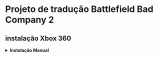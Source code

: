 # Projeto de tradução Battlefield Bad Company 2

## instalação Xbox 360
<details>
<summary> <b> Instalação Manual </b> </summary>
<p>
### requistios
 Versão Testada: 454108A8
 Title Update #3 
 MD5 da TU03 = 03B7E11E3442366FE5E823D42FF926E0 
 
 Abra a ferramenta CON Manager na pasta "Ferramenta"
 Clique em " Open File".
 Abra o arquivo de Title Update 3 do Battlefield Bad Company 2.
 Clique com o Botão direito do Mouse em cima do arquivo "build_overlay-00.fbrb".
 Clique em "Replace File".
 Escolha o arquivo traduzido "build_overlay-00.fbrb" na pasta "Traducao".
 Espere finalizar o processo.
 Insira Title Update 03 com a tradução no seu Xbox360 da forma que preferir.
 
 </p>
 </details>